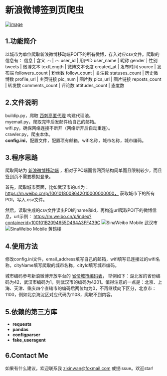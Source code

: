 # 新浪微博签到页爬虫

[![image](https://img.shields.io/badge/python-3.7-blue.svg)]()

## 1.功能简介
以城市为单位爬取新浪微博移动端POI下的所有微博，存入对应csv文件。爬取的信息有：
信息 | 含义
:-: | :-:
user_id | 用户ID
user_name | 昵称
gender | 性别
tweets | 微博文本
textLength | 微博文本长度
created_at | 发布时间
source | 发布端
followers_count | 粉丝数
follow_count | 关注数
statuses_count | 历史微博数
profile_url | 主页链接
pic_num | 图片数
pics_url | 图片链接
reposts_count | 转发数
comments_count | 评论数
attitudes_count | 态度数

## 2.文件说明
buildip.py，爬取 [西刺高匿代理](https://www.xicidaili.com/nn/) 构建代理池。  
myemail.py，爬取完毕后发邮件给自己的邮箱。  
wifi.py，确保网络连接不断开（网络断开后自动重连）。  
crawler.py，爬虫本体。  
**config.ini**，配置文件，配置项有邮箱，wifi名称，城市名称，城市编码。

## 3.程序思路
爬取网站为 [新浪微博移动端](https://m.weibo.cn) ，相对于PC端而言网页结构简单而且限制较少，而且签到页不需要模拟登录。

首先，爬取城市页面，比如武汉市的url为：https://m.weibo.cn/p/1001018008642010000000000，  获取城市下的所有POI，写入<cityName>.csv文件。   

然后，读取生成的csv文件读出POI的name和id，再构造url爬取POI下的微博信息，url示例： https://m.weibo.cn/p/index?containerid=100101B2094655D464A3FF439C
![SinaWeibo Mobile 武汉市](http://qab3yd0rl.bkt.clouddn.com/%E6%AD%A6%E6%B1%89%E5%A4%A7%E5%AD%A6.png)
![SinaWeibo Mobile 黄鹤楼](http://qab3yd0rl.bkt.clouddn.com/%E9%BB%84%E9%B9%A4%E6%A5%BC.png)

## 4.使用方法
修改config.ini文件，email_address填写自己的邮箱，wifi填写已连接过的wifi名称，cityName填写爬取的城市名称，cityId填写城市编码。

城市编码参考新浪微博开放平台的 [省份城市编码表](https://open.weibo.com/wiki/%E7%9C%81%E4%BB%BD%E5%9F%8E%E5%B8%82%E7%BC%96%E7%A0%81%E8%A1%A8)， 举例如下：湖北省的省份编码为42，武汉市编码为1，则武汉市的编码为4201。值得注意的一点是：北京、上海、天津、重庆四个直辖市的编码后两位均为0，不再继续向下区分，北京市：1100，例如北京海淀区对应代码为1108，爬取不到内容。

## 5.依赖的第三方库
- **requests**    
- **pandas**  
- **configparser**  
- **fake_useragent**  

## 6.Contact Me
如果有什么建议，欢迎联系我 zixinwan@foxmail.com 或提issue。欢迎star!
